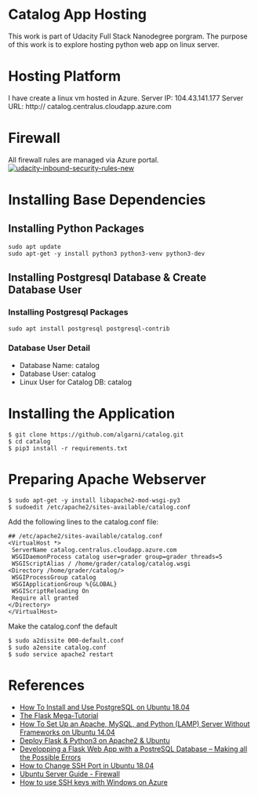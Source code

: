 # Catalog App Hosting

This work is part of Udacity Full Stack Nanodegree porgram. The purpose of this work is to explore hosting python web app on linux server.

# Hosting Platform

I have create a linux vm hosted in Azure.
Server IP: 104.43.141.177
Server URL: http:// catalog.centralus.cloudapp.azure.com

# Firewall 

All firewall rules are managed via Azure portal.
<a href="https://ibb.co/C2KFPQJ"><img src="https://i.ibb.co/zJVw6Z8/udacity-inbound-security-rules-new.png" alt="udacity-inbound-security-rules-new" border="0"></a>


# Installing Base Dependencies
## Installing Python Packages

```
sudo apt update
sudo apt-get -y install python3 python3-venv python3-dev

```

## Installing Postgresql Database & Create Database User

### Installing Postgresql Packages
```
sudo apt install postgresql postgresql-contrib
```

### Database User Detail

* Database Name: catalog
* Database User: catalog
* Linux User for Catalog DB: catalog

# Installing the Application

```
$ git clone https://github.com/algarni/catalog.git
$ cd catalog
$ pip3 install -r requirements.txt
```

# Preparing Apache Webserver

```
$ sudo apt-get -y install libapache2-mod-wsgi-py3
$ sudoedit /etc/apache2/sites-available/catalog.conf
```
Add the following lines to the catalog.conf file:

```
## /etc/apache2/sites-available/catalog.conf
<VirtualHost *>
 ServerName catalog.centralus.cloudapp.azure.com
 WSGIDaemonProcess catalog user=grader group=grader threads=5
 WSGIScriptAlias / /home/grader/catalog/catalog.wsgi
<Directory /home/grader/catalog/>
 WSGIProcessGroup catalog
 WSGIApplicationGroup %{GLOBAL}
 WSGIScriptReloading On
 Require all granted
</Directory>
</VirtualHost>
```
Make the catalog.conf the default
```
$ sudo a2dissite 000-default.conf
$ sudo a2ensite catalog.conf
$ sudo service apache2 restart
```

# References

* [How To Install and Use PostgreSQL on Ubuntu 18.04](https://www.digitalocean.com/community/tutorials/how-to-install-and-use-postgresql-on-ubuntu-18-04)
* [The Flask Mega-Tutorial](https://blog.miguelgrinberg.com/post/the-flask-mega-tutorial-part-i-hello-world)
* [How To Set Up an Apache, MySQL, and Python (LAMP) Server Without Frameworks on Ubuntu 14.04](https://www.digitalocean.com/community/tutorials/how-to-set-up-an-apache-mysql-and-python-lamp-server-without-frameworks-on-ubuntu-14-04)
* [Deploy Flask & Python3 on Apache2 & Ubuntu](http://terokarvinen.com/2016/deploy-flask-python3-on-apache2-ubuntu)
* [Developping a Flask Web App with a PostreSQL Database – Making all the Possible Errors](https://blog.theodo.fr/2017/03/developping-a-flask-web-app-with-a-postresql-database-making-all-the-possible-errors/)
* [How to Change SSH Port in Ubuntu 18.04](https://www.ubuntu18.com/ubuntu-change-ssh-port/)
* [Ubuntu Server Guide - Firewall](https://help.ubuntu.com/lts/serverguide/firewall.html.en)
* [How to use SSH keys with Windows on Azure](https://docs.microsoft.com/en-us/azure/virtual-machines/linux/ssh-from-windows)